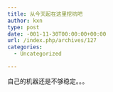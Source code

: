 ```yaml
---
title: 从今天起在这里挖坑吧
author: kxn
type: post
date: -001-11-30T00:00:00+00:00
url: /index.php/archives/127
categories:
  - Uncategorized

---
```

自己的机器还是不够稳定。。。